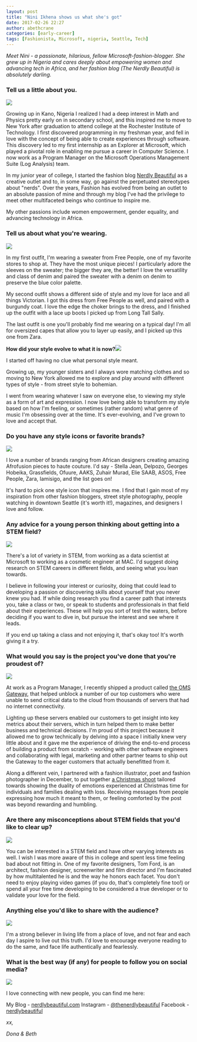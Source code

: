 ```yaml
---
layout: post
title: "Nini Ikhena shows us what she's got"
date: 2017-02-26 22:27
author: abethcrane
categories: [early-career]
tags: [Fashionista, Microsoft, nigeria, Seattle, Tech]
---
```


*Meet Nini - a passionate, hilarious, fellow Microsoft-fashion-blogger. She grew up in Nigeria and cares deeply about empowering women and advancing tech in Africa, and her fashion blog (The Nerdly Beautiful) is absolutely darling.*

### Tell us a little about you.

[![](http://www.fibonaccisequinsblog.com/wp-content/uploads/2017/01/IMG_2486-683x1024.jpg)](http://www.fibonaccisequinsblog.com/wp-content/uploads/2017/01/IMG_2486.jpg)

Growing up in Kano, Nigeria I realized I had a deep interest in Math and Physics pretty early on in secondary school, and this inspired me to move to New York after graduation to attend college at the Rochester Institute of Technology. I first discovered programming in my freshman year, and fell in love with the concept of being able to create experiences through software. This discovery led to my first internship as an Explorer at Microsoft, which played a pivotal role in enabling me pursue a career in Computer Science. I now work as a Program Manager on the Microsoft Operations Management Suite (Log Analysis) team.

In my junior year of college, I started the fashion blog [Nerdly Beautiful](http://nerdlybeautiful.com/) as a creative outlet and to, in some way, go against the perpetuated stereotypes about "nerds". Over the years, Fashion has evolved from being an outlet to an absolute passion of mine and through my blog I've had the privilege to meet other multifaceted beings who continue to inspire me.

My other passions include women empowerment, gender equality, and advancing technology in Africa.

### Tell us about what you're wearing.

[![](http://www.fibonaccisequinsblog.com/wp-content/uploads/2017/01/IMG_2405-819x1024.jpg)](http://www.fibonaccisequinsblog.com/wp-content/uploads/2017/01/IMG_2405.jpg)

In my first outfit, I'm wearing a sweater from Free People, one of my favorite stores to shop at. They have the most unique pieces! I particularly adore the sleeves on the sweater; the bigger they are, the better! I love the versatility and class of denim and paired the sweater with a denim on denim to preserve the blue color palette.

My second outfit shows a different side of style and my love for lace and all things Victorian. I got this dress from Free People as well, and paired with a burgundy coat. I love the edge the choker brings to the dress, and I finished up the outfit with a lace up boots I picked up from Long Tall Sally.

The last outfit is one you'll probably find me wearing on a typical day! I'm all for oversized capes that allow you to layer up easily, and I picked up this one from Zara.

**How did your style evolve to what it is now?[![](http://www.fibonaccisequinsblog.com/wp-content/uploads/2017/01/IMG_2474-1024x683.jpg)](http://www.fibonaccisequinsblog.com/wp-content/uploads/2017/01/IMG_2474.jpg)**

I started off having no clue what personal style meant.

Growing up, my younger sisters and I always wore matching clothes and so moving to New York allowed me to explore and play around with different types of style - from street style to bohemian.

I went from wearing whatever I saw on everyone else, to viewing my style as a form of art and expression. I now love being able to transform my style based on how I'm feeling, or sometimes (rather random) what genre of music I'm obsessing over at the time. It's ever-evolving, and I've grown to love and accept that.

### Do you have any style icons or favorite brands?

[![](http://www.fibonaccisequinsblog.com/wp-content/uploads/2017/01/IMG_2614-768x1024.jpg)](http://www.fibonaccisequinsblog.com/wp-content/uploads/2017/01/IMG_2614.jpg)

I love a number of brands ranging from African designers creating amazing Afrofusion pieces to haute couture. I'd say - Stella Jean, Delpozo, Georges Hobeika, Grassfields, Ofuure, AAKS, Zuhair Murad, Elie SAAB, ASOS, Free People, Zara, Iamisigo, and the list goes on!

It's hard to pick one style icon that inspires me. I find that I gain most of my inspiration from other fashion bloggers, street style photography, people watching in downtown Seattle (it's worth it!), magazines, and designers I love and follow.

### Any advice for a young person thinking about getting into a STEM field?

[![](http://www.fibonaccisequinsblog.com/wp-content/uploads/2017/01/IMG_2548-683x1024.jpg)](http://www.fibonaccisequinsblog.com/wp-content/uploads/2017/01/IMG_2548.jpg)

There's a lot of variety in STEM, from working as a data scientist at Microsoft to working as a cosmetic engineer at MAC. I'd suggest doing research on STEM careers in different fields, and seeing what you lean towards.

I believe in following your interest or curiosity, doing that could lead to developing a passion or discovering skills about yourself that you never knew you had. If while doing research you find a career path that interests you, take a class or two, or speak to students and professionals in that field about their experiences. These will help you sort of test the waters, before deciding if you want to dive in, but pursue the interest and see where it leads.

If you end up taking a class and not enjoying it, that's okay too! It's worth giving it a try.

### What would you say is the project you've done that you're proudest of?

[![](http://www.fibonaccisequinsblog.com/wp-content/uploads/2017/01/IMG_2575-1024x683.jpg)](http://www.fibonaccisequinsblog.com/wp-content/uploads/2017/01/IMG_2575.jpg)

At work as a Program Manager, I recently shipped a product called [the OMS Gateway](https://blogs.technet.microsoft.com/msoms/tag/oms-gateway/), that helped unblock a number of our top customers who were unable to send critical data to the cloud from thousands of servers that had no internet connectivity.

Lighting up these servers enabled our customers to get insight into key metrics about their servers, which in turn helped them to make better business and technical decisions. I'm proud of this project because it allowed me to grow technically by delving into a space I initially knew very little about and it gave me the experience of driving the end-to-end process of building a product from scratch - working with other software engineers and collaborating with legal, marketing and other partner teams to ship out the Gateway to the eager customers that actually benefitted from it.

Along a different vein, I partnered with a fashion illustrator, poet and fashion photographer in December, to put together [a Christmas shoot](http://nerdlybeautiful.com/7-days-to-christmas/) tailored towards showing the duality of emotions experienced at Christmas time for individuals and families dealing with loss. Receiving messages from people expressing how much it meant to them, or feeling comforted by the post was beyond rewarding and humbling.

### Are there any misconceptions about STEM fields that you'd like to clear up?

[![](http://www.fibonaccisequinsblog.com/wp-content/uploads/2017/01/IMG_2634-683x1024.jpg)](http://www.fibonaccisequinsblog.com/wp-content/uploads/2017/01/IMG_2634.jpg)

You can be interested in a STEM field and have other varying interests as well. I wish I was more aware of this in college and spent less time feeling bad about not fitting in. One of my favorite designers, Tom Ford, is an architect, fashion designer, screenwriter and film director and I'm fascinated by how multitalented he is and the way he honors each facet. You don't need to enjoy playing video games (if you do, that's completely fine too!) or spend all your free time developing to be considered a true developer or to validate your love for the field.

### Anything else you'd like to share with the audience?

[![](http://www.fibonaccisequinsblog.com/wp-content/uploads/2017/01/IMG_2669-1024x683.jpg)](http://www.fibonaccisequinsblog.com/wp-content/uploads/2017/01/IMG_2669.jpg)

I'm a strong believer in living life from a place of love, and not fear and each day I aspire to live out this truth. I'd love to encourage everyone reading to do the same, and face life authentically and fearlessly.

### What is the best way (if any) for people to follow you on social media?

[![](http://www.fibonaccisequinsblog.com/wp-content/uploads/2017/01/IMG_2649-1024x683.jpg)](http://www.fibonaccisequinsblog.com/wp-content/uploads/2017/01/IMG_2649.jpg)

I love connecting with new people, you can find me here:

My Blog - [nerdlybeautiful.com](http://nerdlybeautiful.com/) 
Instagram - [@thenerdlybeautiful](https://www.instagram.com/thenerdlybeautiful/?hl=en) 
Facebook - [nerdlybeautiful](https://www.facebook.com/nerdlybeautifuls/?fref=ts)

*xx,*

*Dona & Beth*
